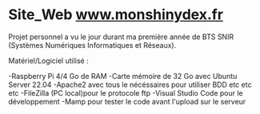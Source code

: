 # Site_Web www.monshinydex.fr
Projet personnel a vu le jour durant ma première année de BTS SNIR (Systèmes Numériques Informatiques et Réseaux).

Matériel/Logiciel utilisé :

-Raspberry Pi 4/4 Go de RAM
-Carte mémoire de 32 Go avec Ubuntu Server 22.04
-Apache2 avec tous le nécéssaires pour utiliser BDD etc etc etc
-FileZilla (PC local)pour le protocole ftp 
-Visual Studio Code pour le développement
-Mamp pour tester le code avant l'upload sur le serveur
